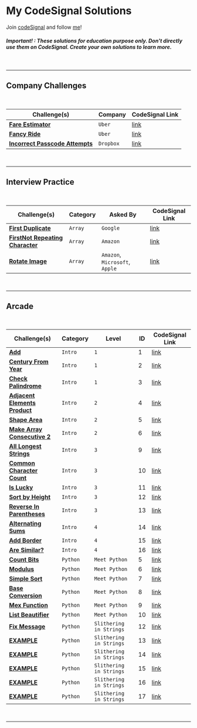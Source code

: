 # My CodeSignal Solutions

Join [codeSignal](https://app.codesignal.com/) and follow [me](https://app.codesignal.com/profile/nahuelcastro)!

##### Important! : These solutions for education purpose only. Don't directly use them on CodeSignal. Create your own solutions to learn more.

<br>

---

## Company Challenges


<br>

| Challenge(s) | Company | CodeSignal Link |
|--|--|--|
| [**Fare Estimator**](CompanyChallenges/Uber/fareEstimator.md)  | `Uber` | [link](https://app.codesignal.com/company-challenges/uber/HNQwGHfKAoYsz9KX6) |
| [**Fancy Ride**](CompanyChallenges/Uber/fancyRide.md)  | `Uber` | [link](https://app.codesignal.com/company-challenges/uber/4c3qzzQg8Zg9AfLKH) |
| [**Incorrect Passcode Attempts**](CompanyChallenges/Dropbox/incorrectPasscodeAttempts.md)  | `Dropbox` | [link](https://app.codesignal.com/company-challenges/dropbox/ffibMFaS7mzKZkAE3) |

<br>


---


## Interview Practice

<br>

| Challenge(s) | Category | Asked By | CodeSignal Link |
|--|--|--|--|
| [**First Duplicate**](InterviewPractice/Arrays/firsDuplicate.md)  | `Array` | `Google`  | [link](https://app.codesignal.com/interview-practice/task/pMvymcahZ8dY4g75q/description) |
| [**FirstNot Repeating Character**](InterviewPractice/Arrays/firstNotRepeatingCharacter.md)  | `Array` | `Amazon`  | [link](https://app.codesignal.com/interview-practice/task/uX5iLwhc6L5ckSyNC/description) |
| [**Rotate Image**](InterviewPractice/Arrays/rotateImage.md)  | `Array` | `Amazon`, `Microsoft`, `Apple`  | [link](https://app.codesignal.com/interview-practice/task/5A8jwLGcEpTPyyjTB) |

<br>

---

## Arcade

<br>


| Challenge(s) | Category | Level | ID | CodeSignal Link |
|--|--|--|--|--|
| [**Add**](Arcade/Intro/add.md) | `Intro` | `1` | 1 | [link](https://app.codesignal.com/arcade/intro/level-1/jwr339Kq6e3LQTsfa) |
| [**Century From Year**](Arcade/Intro/centuryFromYear.md) | `Intro` | `1` | 2 | [link](https://app.codesignal.com/arcade/intro/level-1/egbueTZRRL5Mm4TXN) |
| [**Check Palindrome**](Arcade/Intro/checkPalindrome.md) | `Intro` | `1` | 3 | [link](https://app.codesignal.com/arcade/intro/level-1/s5PbmwxfECC52PWyQ) |
| [**Adjacent Elements Product**](Arcade/Intro/adjacentElementsProduct.md) | `Intro` | `2` | 4 | [link](https://app.codesignal.com/arcade/intro/level-2/xzKiBHjhoinnpdh6m) |
| [**Shape Area**](Arcade/Intro/shapeArea.md) | `Intro` | `2` | 5 | [link](https://app.codesignal.com/arcade/intro/level-2/yuGuHvcCaFCKk56rJ) |
| [**Make Array Consecutive 2**](Arcade/Intro/Make_Array_Consecutive_2.md) | `Intro` | `2` | 6 | [link](https://app.codesignal.com/arcade/intro/level-2/bq2XnSr5kbHqpHGJC) |
| [**All Longest Strings**](Arcade/Intro/All_Longest_Strings.md) | `Intro` | `3` | 9 | [link](https://app.codesignal.com/arcade/intro/level-3/fzsCQGYbxaEcTr2bL) |
| [**Common Character Count**](Arcade/Intro/commonCharacterCount.md) | `Intro` | `3` | 10 | [link](https://app.codesignal.com/arcade/intro/level-3/JKKuHJknZNj4YGL32) |
| [**Is Lucky**](Arcade/Intro/isLucky.md) | `Intro` | `3` | 11 | [link](https://app.codesignal.com/arcade/intro/level-3/3AdBC97QNuhF6RwsQ) |
| [**Sort by Height**](Arcade/Intro/sortByHeight.md) | `Intro` | `3` | 12 | [link](https://app.codesignal.com/arcade/intro/level-3/D6qmdBL2NYz49XHwM) |
| [**Reverse In Parentheses**](Arcade/Intro/reverseInParentheses.md) | `Intro` | `3` | 13 | [link](https://app.codesignal.com/arcade/intro/level-3/9DgaPsE2a7M6M2Hu6) |
| [**Alternating Sums**](Arcade/Intro/alternatingSums.md) | `Intro` | `4` | 14 | [link](https://app.codesignal.com/arcade/intro/level-4/cC5QuL9fqvZjXJsW9) |
| [**Add Border**](Arcade/Intro/addBorder.md) | `Intro` | `4` | 15 | [link](https://app.codesignal.com/arcade/intro/level-4/ZCD7NQnED724bJtjN) |
| [**Are Similar?**](Arcade/Intro/areSimilar.md) | `Intro` | `4` | 16 | [link](https://app.codesignal.com/arcade/intro/level-4/xYXfzQmnhBvEKJwXP) |
| [**Count Bits**](Arcade/Python/MeetPython/CountBits.md) | `Python` | `Meet Python` | 5 | [link](https://app.codesignal.com/arcade/python-arcade/meet-python/7bGkfoFf65CiqbX3s) |
| [**Modulus**](Arcade/Python/MeetPython/Modulus.md) | `Python` | `Meet Python` | 6 | [link](https://app.codesignal.com/arcade/python-arcade/meet-python/mygD2J9yDbRmtKW8T) |
| [**Simple Sort**](Arcade/Python/MeetPython/SimpleSort.md) | `Python` | `Meet Python` | 7 | [link](https://app.codesignal.com/arcade/python-arcade/meet-python/MEgcxkQyYqFDdySnH) |
| [**Base Conversion**](Arcade/Python/MeetPython/BaseConversion.md) | `Python` | `Meet Python` | 8 | [link](https://app.codesignal.com/arcade/python-arcade/meet-python/u7FW6fpp8Mqxe6sjt) |
| [**Mex Function**](Arcade/Python/MeetPython/MexFunction.md) | `Python` | `Meet Python` | 9 | [link](https://app.codesignal.com/arcade/python-arcade/meet-python/pLsMG462nzEh3axHN) |
| [**List Beautifier**](Arcade/Python/MeetPython/ListBeautifier.md) | `Python` | `Meet Python` | 10 | [link](https://app.codesignal.com/arcade/python-arcade/meet-python/ZiezPAoWeaK9ThXvQ) |
| [**Fix Message**]() | `Python` | `Slithering in Strings` | 12 | [link]() |
| [**EXAMPLE**]() | `Python` | `Slithering in Strings` | 13 | [link]() |
| [**EXAMPLE**]() | `Python` | `Slithering in Strings` | 14 | [link]() |
| [**EXAMPLE**]() | `Python` | `Slithering in Strings` | 15 | [link]() |
| [**EXAMPLE**]() | `Python` | `Slithering in Strings` | 16 | [link]() |
| [**EXAMPLE**]() | `Python` | `Slithering in Strings` | 17 | [link]() |








<br>

---
